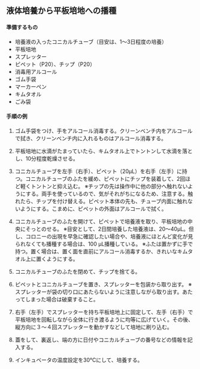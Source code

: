 ## 液体培養から平板培地への播種

#### 準備するもの
- 培養液の入ったコニカルチューブ（目安は、1〜3日程度の培養）
- 平板培地
- スプレッター
- ピペット（P20）、チップ（P20）
- 消毒用アルコール
- ゴム手袋
- マーカーペン
- キムタオル
- ごみ袋

#### 手順の例
1. ゴム手袋をつけ、手をアルコール消毒する。クリーンベンチ内をアルコールで拭き、クリーンベンチ内に入れるものはアルコール消毒する。

2. 平板培地に水滴がたまっていたら、キムタオル上でトントンして水滴を落とし、10分程度乾燥させる。

3. コニカルチューブを左手（右手）、ピペット（20μL）を右手（左手）に持つ。コニカルチューブのふたを緩め、ピペットにチップを装着して、2回ほど軽くトントンと抑え込む。
※チップの先は操作中に他の部分へ触れないようにする。両手を使っているので、気がそれがちになるため、注意する。触れたら、チップを付け替える。ピペット本体の先も、チューブ内面に触れないようにする。こまめに、ピペットの外面はアルコールで拭く。

4. コニカルチューブのふたを開けて、ピペットで培養液を取り、平板培地の中央にそっとのせる。
※目安として、2日間培養した培養液は、20～40μL。但し、コロニーの出現を早急に確認したい場合や、培養液にほとんど変化が見られなくても播種する場合は、100 μL播種している。
※ふたは置かずに手で持つ。置く場合は、置く面を直前にアルコール消毒するか、きれいなキムタオル上に置くようにする。

5. コニカルチューブのふたを閉めて、チップを捨てる。

6. ピペットとコニカルチューブを置き、スプレッターを包装から取り出す。
※スプレッターが袋の切り口にあたらないように注意しながら取り出す。あたってしまった場合は破棄すること。

7. 右手（左手）でスプレッターを持ち平板培地上に固定して、左手（右手）で平板培地を回転しながら全体に行き渡るように均等に広げていく。その後、縦方向に３～４回スプレッターを動かすなどして培地に刷り込む。

8. 蓋をして、裏返し、端の方に日付やコニカルチューブの番号などの情報を記入する。

9. インキュベータの温度設定を30℃にして、培養する。
